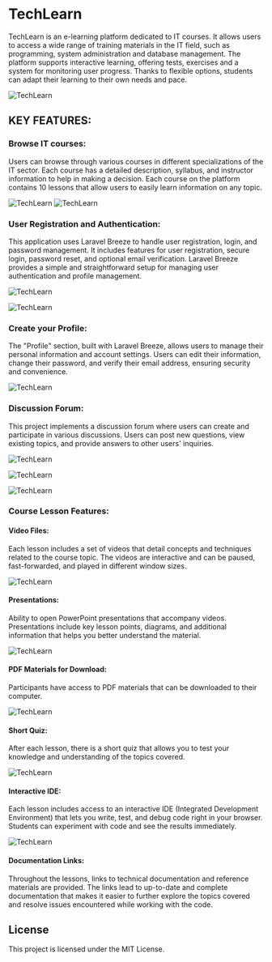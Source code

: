 # TechLearn

TechLearn is an e-learning platform dedicated to IT courses. It allows users to access a wide range of training materials in the IT field, such as programming, system administration and database management. The platform supports interactive learning, offering tests, exercises and a system for monitoring user progress. Thanks to flexible options, students can adapt their learning to their own needs and pace.

![TechLearn](https://github.com/LadyAmely/e-learning/blob/main/home-tech-learn.png)

## KEY FEATURES:

### Browse IT courses: 

Users can browse through various courses in different specializations of the IT sector. Each course has a detailed description, syllabus, and instructor information to help in making a decision. Each course on the platform contains 10 lessons that allow users to easily learn information on any topic.

![TechLearn](https://github.com/LadyAmely/e-learning/blob/main/courses.png)
![TechLearn](https://github.com/LadyAmely/e-learning-Laravel-PostgreSQL/blob/main/lessons.png)

### User Registration and Authentication:

This application uses Laravel Breeze to handle user registration, login, and password management. It includes features for user registration, secure login, password reset, and optional email verification. Laravel Breeze provides a simple and straightforward setup for managing user authentication and profile management.

![TechLearn](https://github.com/LadyAmely/e-learning/blob/main/home.png)

![TechLearn](https://github.com/LadyAmely/e-learning/blob/main/register.png)

### Create your Profile:

The "Profile" section, built with Laravel Breeze, allows users to manage their personal information and account settings. Users can edit their information, change their password, and verify their email address, ensuring security and convenience.

![TechLearn](https://github.com/LadyAmely/e-learning/blob/main/tech-learn-profile.png)

### Discussion Forum:

This project implements a discussion forum where users can create and participate in various discussions. Users can post new questions, view existing topics, and provide answers to other users' inquiries. 

![TechLearn](https://github.com/LadyAmely/e-learning/blob/main/forum-answer.png)

![TechLearn](https://github.com/LadyAmely/e-learning/blob/main/forum-question.png)

![TechLearn](https://github.com/LadyAmely/e-learning/blob/main/forum-discussion.png)

### Course Lesson Features:

#### Video Files:
Each lesson includes a set of videos that detail concepts and techniques related to the course topic. The videos are interactive and can be paused, fast-forwarded, and played in different window sizes.

![TechLearn]('https://github.com/LadyAmely/e-learning-Laravel-PostgreSQL/blob/main/quiz.png')

#### Presentations:

Ability to open PowerPoint presentations that accompany videos. Presentations include key lesson points, diagrams, and additional information that helps you better understand the material.

![TechLearn]('https://github.com/LadyAmely/e-learning-Laravel-PostgreSQL/blob/main/quiz.png')

#### PDF Materials for Download:

Participants have access to PDF materials that can be downloaded to their computer.

![TechLearn]('https://github.com/LadyAmely/e-learning-Laravel-PostgreSQL/blob/main/quiz.png')

#### Short Quiz:

After each lesson, there is a short quiz that allows you to test your knowledge and understanding of the topics covered.

![TechLearn]('https://github.com/LadyAmely/e-learning-Laravel-PostgreSQL/blob/main/quiz.png')

#### Interactive IDE:

Each lesson includes access to an interactive IDE (Integrated Development Environment) that lets you write, test, and debug code right in your browser. Students can experiment with code and see the results immediately.

![TechLearn]('https://github.com/LadyAmely/e-learning-Laravel-PostgreSQL/blob/main/quiz.png')

#### Documentation Links:

Throughout the lessons, links to technical documentation and reference materials are provided. The links lead to up-to-date and complete documentation that makes it easier to further explore the topics covered and resolve issues encountered while working with the code.

## License

This project is licensed under the MIT License.
